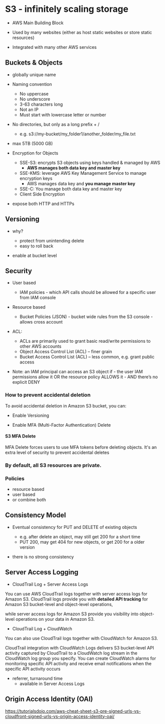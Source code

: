 # S3 - infinitely scaling storage

- AWS Main Building Block

- Used by many websites (either as host static websites or store static resources)

- Integrated with many other AWS services

## Buckets & Objects

- globally unique name

- Naming convention
  - No uppercase
  - No underscore
  - 3-63 characters long
  - Not an IP
  - Must start with lowercase letter or number
  
- No directories, but only as a long prefix + /
  - e.g.  s3://my-bucket/my_folder1/another_folder/my_file.txt 
  
- max 5TB (5000 GB) 

- Encryption for Objects
  - SSE-S3: encrypts S3 objects using keys handled & managed by AWS
    - **AWS manages both data key and master key**
  - SSE-KMS: leverage AWS Key Management Service to manage encryption keys
    - AWS manages data key and **you manage master key** 
  - SSE-C: You manage both data key and master key
  - Client Side Encryption

- expose both HTTP and HTTPs

## Versioning

- why? 
  - protect from unintending delete
  - easy to roll back
  
- enable at bucket level 

## Security

- User based
    - IAM policies - which API calls should be allowed for a specific user from IAM
      console
- Resource based 
    - Bucket Policies (JSON) - bucket wide rules from the S3 console - allows cross account

- ACL:
    - ACLs are primarily used to grant basic read/write permissions to other AWS accounts 
    - Object Access Control List (ACL) – finer grain
    - Bucket Access Control List (ACL) – less common, e.g. grant public access

- Note: an IAM principal can access an S3 object if
        - the user IAM permissions allow it OR the resource policy ALLOWS it
        - AND there’s no explicit DENY    

### How to prevent accidental deletion
To avoid accidental deletion in Amazon S3 bucket, you can:

- Enable Versioning

- Enable MFA (Multi-Factor Authentication) Delete

#### S3 MFA Delete
MFA Delete forces users to use MFA tokens before deleting objects. It's an extra level of security to prevent accidental deletes


### By default, all S3 resources are private.

### Policies

- resource based
- user based
- or combine both

## Consistency Model
- Eventual consistency for PUT and DELETE of existing objects
    - e.g. after delete an object, may still get 200 for a short time
    - PUT 200, may get 404 for new objects, or get 200 for a older version
    
- there is no strong consistency                

## Server Access Logging

- CloudTrail Log + Server Access Logs

You can use AWS CloudTrail logs together with server access logs for Amazon S3. CloudTrail logs provide you with **detailed API tracking** for Amazon S3 bucket-level and object-level operations, 

while server access logs for Amazon S3 provide you visibility into object-level operations on your data in Amazon S3.

- CloudTrail Log + CloudWatch

You can also use CloudTrail logs together with CloudWatch for Amazon S3. 

CloudTrail integration with CloudWatch Logs delivers S3 bucket-level API activity captured by CloudTrail to a CloudWatch log stream in the CloudWatch log group you specify. You can create CloudWatch alarms for monitoring specific API activity and receive email notifications when the specific API activity occurs

- referrer, turnaround time
    - available in Server Access Logs
    
## Origin Access Identity (OAI)

https://tutorialsdojo.com/aws-cheat-sheet-s3-pre-signed-urls-vs-cloudfront-signed-urls-vs-origin-access-identity-oai/
